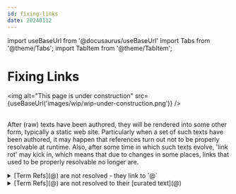 ```yaml
---
id: fixing-links
date: 20240112
---
```


import useBaseUrl from '@docusaurus/useBaseUrl'
import Tabs from '@theme/Tabs';
import TabItem from '@theme/TabItem';

# Fixing Links

<img
  alt="This page is under construction"
  src={useBaseUrl('images/wip/wip-under-construction.png')}
/><br/><br/>

After (raw) texts have been authored, they will be rendered into some other form, typically a static web site. Particularly when a set of such texts have been authored, it may happen that references turn out not to be properly resolvable at runtime. Also, after some time in which such texts evolve, 'link rot' may kick in, which means that due to changes in some places, links that used to be properly resolvable no longer are.

<details>
  <summary>[Term Refs](@) are not resolved - they link to `@`</summary>

1. The `showtext` part of the [term ref](@) is not a specified [form phrase](@). 
    1. Add an `id` part to the [term ref](@), i.e., add `<id>` in `[my showtext](<id>@)`, where `<id>` needs to be the [term](@) or a properly specified [form phrase](@).
    2. Specify a [form phrase](@) in the [curated text](@) of the [semantic unit](@) that you want `showtext` to link to.
2. There is no [curated text](@) for the [semantic unit](@) that you want `showtext` to reference.
    1. Add a [curated text](@) for that [semantic unit](@), ensuring its [header](@) contains appropriate [form phrases](@)
3. The [(machine readable) glossary](@) that the [term ref](@) uses (either implied, or explicitly specified), does not (yet) contain an [MRG entry](@) for the [semantic unit](@) that the [term ref](@) is expected to refer to.
    1. Make sure the implied, or explicitly specified [mrg](@) exists in the [glossarydir](@), and that it is up-to-date. For an [mrg](@) that is curated outside of the [current scope](@), you should [import](mrg-import@) it (again). For an [mrg](@) that is curated within the [current scope](@), you should [generate](mrgt@) it (again).

</details>

<details>
  <summary>[Term Refs](@) are not resolved to their [curated text](@)</summary>

1. You forgot to include the `@` character int the [term ref](@). 
2. The URLs and/or paths in the [SAF](@) are incorrect.
    - Check the [SAF](@), and ensure all URLs and paths that need to be configured have their correct values.
3. The static website generator that you use meddles with `id`s, or filenames.
    - Docusaurus, for example, uses markdown files (with extensions `.md`, or `.mdx`), and allows them to contain front matter in which an `id`-field can be specified that it uses for routing. In order for Docusaurus to route the links that the [TRRT](@) produces, the `id` field of [curated texts](@) MUST be identitical to the filename without its extension. You should make sure this is the case.

</details>

